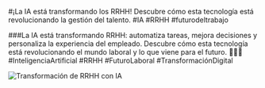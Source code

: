 #¡La IA está transformando los RRHH! Descubre cómo esta tecnología está revolucionando la gestión del talento. #IA #RRHH #futurodeltrabajo

###La IA está transformando RRHH: automatiza tareas, mejora decisiones y personaliza la experiencia del empleado. Descubre cómo esta tecnología está revolucionando el mundo laboral y lo que viene para el futuro. 🚀🤖💼 #InteligenciaArtificial #RRHH #FuturoLaboral #TransformaciónDigital

![Transformación de RRHH con IA](https://img.freepik.com/foto-gratis/fondo-humano-apreton-manos-robot-transformacion-digital-inteligencia-artificial_53876-129769.jpg?t=st=1721247572~exp=1721251172~hmac=aca3c457b9c54d04d7e34a3701f0c3cafba0696fc3a3c21ab1e40228c63220bf&w=740)
